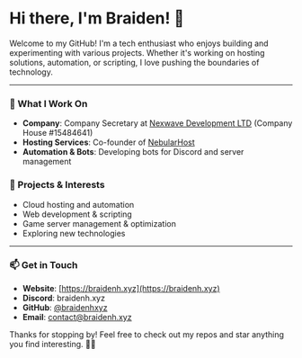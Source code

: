# Hi there, I'm Braiden! 👋

Welcome to my GitHub! I'm a tech enthusiast who enjoys building and experimenting with various projects. Whether it's working on hosting solutions, automation, or scripting, I love pushing the boundaries of technology.

---

### 🚀 What I Work On
- **Company**: Company Secretary at [Nexwave Development LTD](https://nexwavedevelopment.co.uk/) (Company House #15484641)
- **Hosting Services**: Co-founder of [NebularHost](https://nebular.host)
- **Automation & Bots**: Developing bots for Discord and server management

### 🌟 Projects & Interests
- Cloud hosting and automation
- Web development & scripting
- Game server management & optimization
- Exploring new technologies

---

### 📫 Get in Touch
- **Website**: [https://braidenh.xyz](https://braidenh.xyz)
- **Discord**: braidenh.xyz
- **GitHub**: [@braidenhxyz](https://github.com/braidenhxyz)
- **Email**: [contact@braidenh.xyz](mailto:contact@braidenh.xyz)

Thanks for stopping by! Feel free to check out my repos and star anything you find interesting. 🚀✨
